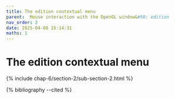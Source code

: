 ```yaml
---
title: The edition contextual menu
parent:  Mouse interaction with the OpenGL window&#58; edition
nav_order: 2
date: 2025-04-08 15:14:31
maths: 1
---
```


# The edition contextual menu

{% include chap-6/section-2/sub-section-2.html %}

{% bibliography --cited %}


